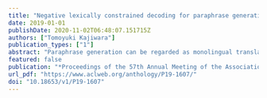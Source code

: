 ```yaml
---
title: "Negative lexically constrained decoding for paraphrase generation"
date: 2019-01-01
publishDate: 2020-11-02T06:48:07.151715Z
authors: ["Tomoyuki Kajiwara"]
publication_types: ["1"]
abstract: "Paraphrase generation can be regarded as monolingual translation. Unlike bilingual machine translation, paraphrase generation rewrites only a limited portion of an input sentence. Hence, previous methods based on machine translation often perform conservatively to fail to make necessary rewrites. To solve this problem, we propose a neural model for paraphrase generation that first identifies words in the source sentence that should be paraphrased. Then, these words are paraphrased by the negative lexically constrained decoding that avoids outputting these words as they are. Experiments on text simplification and formality transfer show that our model improves the quality of paraphrasing by making necessary rewrites to an input sentence."
featured: false
publication: "*Proceedings of the 57th Annual Meeting of the Association for Computational Linguistics (ACL 2019)*"
url_pdf: "https://www.aclweb.org/anthology/P19-1607/"
doi: "10.18653/v1/P19-1607"
---
```


